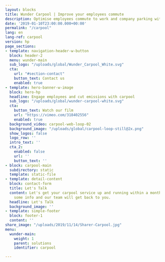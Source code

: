 ```yaml
---
layout: blocks
title: Wunder Carpool | Improve your employees commute
description: Optimise employees commute to work and company parking with our carpooling technology. Promote sustanaible mobility and generate real time tracking reports.
date: '2019-01-10T23:00:00.000+00:00'
permalink: "/carpool"
lang: en
lang-ref: carpool
version: hp
page_sections:
- template: navigation-header-w-button
  block: header-2
  menu: wunder-main
  sub_logo: "/uploads/global/Wunder_Carpool_White.svg"
  cta:
    url: "#section-contact"
    button_text: Contact us
    enabled: true
- template: hero-banner-w-image
  block: hero-hp
  headline: Engage employees and cut emissions with carpool
  sub_logo: "/uploads/global/wunder-carpool-white.svg"
  cta:
    button_text: Watch our film
    url: "https://vimeo.com/318402556"
    enabled: true
  background_video: carpool-web-loop-02
  background_image: "/uploads/global/carpool-loop-still@2x.png"
  show_logos: false
  logo_row: ''
  intro_text: ''
  cta_2:
    enabled: false
    url: ''
    button_text: ''
- block: carpool-main
  subdirectory: static
  template: static-file
- template: detail-content
  block: contact-form
  title: Let's Talk
  content: Let's get your carpool service up and running within a month. Let us know
    some info and our team will get back to you.
  headline: Let's Talk
  background_image: ''
- template: simple-footer
  block: footer-1
  content: ''
share_image: "/uploads/2019/11/14/Sharer-Carpool.jpg"
menu:
  wunder-main:
    weight: 1
    parent: solutions
    identifier: carpool

---
```

